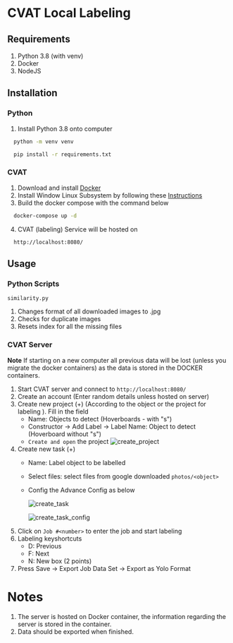 # CVAT Local Labeling

## Requirements

1. Python 3.8 (with venv)
2. Docker
3. NodeJS

## Installation

### Python

1. Install Python 3.8 onto computer

```cmd
  python -m venv venv
```

```cmd
  pip install -r requirements.txt
```

### CVAT

1. Download and install [Docker](https://www.docker.com/)
2. Install Window Linux Subsystem by following these [Instructions](https://learn.microsoft.com/en-us/windows/wsl/install-manual#step-4---download-the-linux-kernel-update-package)
3. Build the docker compose with the command below

```cmd
  docker-compose up -d
```

4. CVAT (labeling) Service will be hosted on

```
  http://localhost:8080/
```

## Usage

### Python Scripts

```
similarity.py
```

1. Changes format of all downloaded images to .jpg
2. Checks for duplicate images
3. Resets index for all the missing files

### CVAT Server
**Note** If starting on a new computer all previous data will be lost (unless you migrate the docker containers) as the data is stored in the DOCKER containers.

1. Start CVAT server and connect to `http://localhost:8080/`
2. Create an account (Enter random details unless hosted on server)
3. Create new project (+) (According to the object or the project for labeling ). Fill in the field
   - Name: Objects to detect (Hoverboards - with "s")
   - Constructor -> Add Label -> Label Name: Object to detect (Hoverboard without "s")
   - `Create and open` the project
     ![create_project](md\images\create_project.png)
4. Create new task (+)
   - Name: Label object to be labelled
   - Select files: select files from google downloaded `photos/<object>`
   - Config the Advance Config as below

     ![create_task](md\images\create_task.png)

     ![create_task_config](md\images\create_task_config.png)
5. Click on `Job #<number>` to enter the job and start labeling
6. Labeling keyshortcuts
   - D: Previous
   - F: Next
   - N: New box (2 points)
7. Press Save -> Export Job Data Set -> Export as Yolo Format


# Notes
1. The server is hosted on Docker container, the information regarding the server is stored in the container.
2. Data should be exported when finished.
